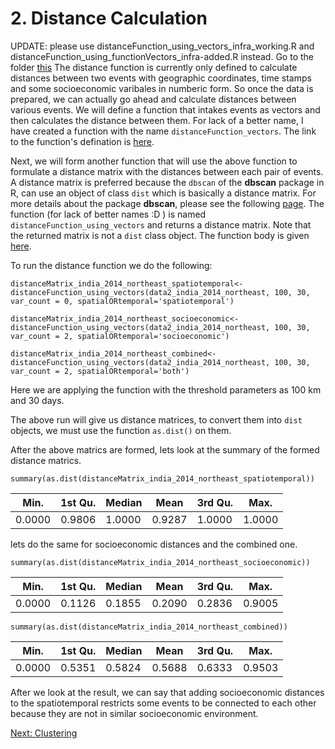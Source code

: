 # 2. Distance Calculation

UPDATE: please use distanceFunction_using_vectors_infra_working.R and distanceFunction_using_functionVectors_infra-added.R instead. Go to the folder [this](https://github.com/sudbasnet/distanceFunction/tree/master/function)
The distance function is currently only defined to calculate distances between two events with geographic coordinates, time stamps and some socioeconomic varibales in numberic form. So once the data is prepared, we can actually go ahead and calculate distances between various events. 
We will define a function that intakes events as vectors and then calculates the distance between them. For lack of a better name, I have created a function with the name `distanceFunction_vectors`.
The link to the function's defination is [here](https://github.com/sudbasnet/distanceFunction/blob/master/function/distanceFunction_vectors.r).

Next, we will form another function that will use the above function to formulate a distance matrix with the distances between each pair of events. A distance matrix is preferred because the `dbscan` of the **dbscan** package in R, can use an object of class `dist` which is basically a distance matrix. For more details about the package **dbscan**, please see the following [page](https://cran.r-project.org/web/packages/dbscan/dbscan.pdf).
The function (for lack of better names :D ) is named `distanceFunction_using_vectors` and returns a distance matrix. Note that the returned matrix is not a `dist` class object.
The function body is given [here](https://github.com/sudbasnet/distanceFunction/blob/master/function/distanceFunction_using_functionVectors.R).

To run the distance function we do the following:
```
distanceMatrix_india_2014_northeast_spatiotemporal<- distanceFunction_using_vectors(data2_india_2014_northeast, 100, 30, var_count = 0, spatialORtemporal='spatiotemporal')

distanceMatrix_india_2014_northeast_socioeconomic<- distanceFunction_using_vectors(data2_india_2014_northeast, 100, 30, var_count = 2, spatialORtemporal='socioeconomic')

distanceMatrix_india_2014_northeast_combined<- distanceFunction_using_vectors(data2_india_2014_northeast, 100, 30, var_count = 2, spatialORtemporal='both')
```
Here we are applying the function with the threshold parameters as 100 km and 30 days.

The above run will give us distance matrices, to convert them into `dist` objects, we must use the function `as.dist()` on them.

After the above matrics are formed, lets look at the summary of the formed distance matrics.
```
summary(as.dist(distanceMatrix_india_2014_northeast_spatiotemporal))
```
Min. | 1st Qu. | Median | Mean | 3rd Qu. | Max. 
-------- | -------- | -------- | -------- | -------- | --------
 0.0000 | 0.9806 | 1.0000 | 0.9287 | 1.0000 | 1.0000 

lets do the same for socioeconomic distances and the combined one.
```
summary(as.dist(distanceMatrix_india_2014_northeast_socioeconomic))
```
Min. | 1st Qu. | Median | Mean | 3rd Qu. | Max. 
-------- | -------- | -------- | -------- | -------- | --------
 0.0000 | 0.1126 | 0.1855 | 0.2090 | 0.2836 | 0.9005 

```
summary(as.dist(distanceMatrix_india_2014_northeast_combined))
```
Min. | 1st Qu. | Median | Mean | 3rd Qu. | Max. 
-------- | -------- | -------- | -------- | -------- | --------
0.0000 | 0.5351 | 0.5824 | 0.5688 | 0.6333 | 0.9503 

After we look at the result, we can say that adding socioeconomic distances to the spatiotemporal restricts some events to be connected to each other because they are not in similar socioeconomic environment.

[Next: Clustering](https://github.com/sudbasnet/distanceFunction/blob/master/documentation/clustering.md)
